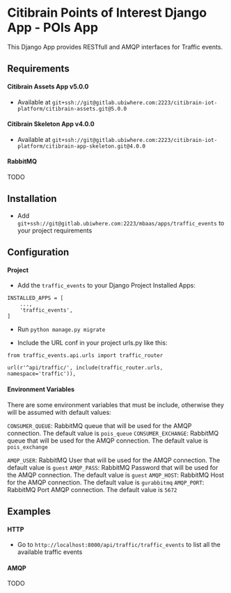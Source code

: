 # Citibrain Points of Interest Django App - POIs App

This Django App provides RESTfull and AMQP interfaces for Traffic events.

## Requirements

#### Citibrain Assets App v5.0.0
* Available at `git+ssh://git@gitlab.ubiwhere.com:2223/citibrain-iot-platform/citibrain-assets.git@5.0.0`
    
#### Citibrain Skeleton App v4.0.0
* Available at `git+ssh://git@gitlab.ubiwhere.com:2223/citibrain-iot-platform/citibrain-app-skeleton.git@4.0.0`

#### RabbitMQ
TODO

## Installation

* Add `git+ssh://git@gitlab.ubiwhere.com:2223/mbaas/apps/traffic_events` to your project requirements

## Configuration

#### Project

* Add the `traffic_events` to your Django Project Installed Apps:

```
INSTALLED_APPS = [
    ...,
    'traffic_events',
]
```

* Run `python manage.py migrate`

* Include the URL conf in your project urls.py like this:

 `from traffic_events.api.urls import traffic_router`

 `url(r'^api/traffic/', include(traffic_router.urls, namespace='traffic')),`


#### Environment Variables

There are some environment variables that must be include, otherwise they will be assumed with default values:

`CONSUMER_QUEUE`: RabbitMQ queue that will be used for the AMQP connection. The default value is `pois_queue`
`CONSUMER_EXCHANGE`: RabbitMQ queue that will be used for the AMQP connection. The default value is `pois_exchange`

`AMQP_USER`: RabbitMQ User that will be used for the AMQP connection. The default value is `guest`
`AMQP_PASS`: RabbitMQ Password that will be used for the AMQP connection. The default value is `guest`
`AMQP_HOST`: RabbitMQ Host for the AMQP connection. The default value is `gurabbitmq`
`AMQP_PORT`: RabbitMQ Port AMQP connection. The default value is `5672`


## Examples

#### HTTP

* Go to `http://localhost:8000/api/traffic/traffic_events` to list all the available traffic events

#### AMQP

TODO